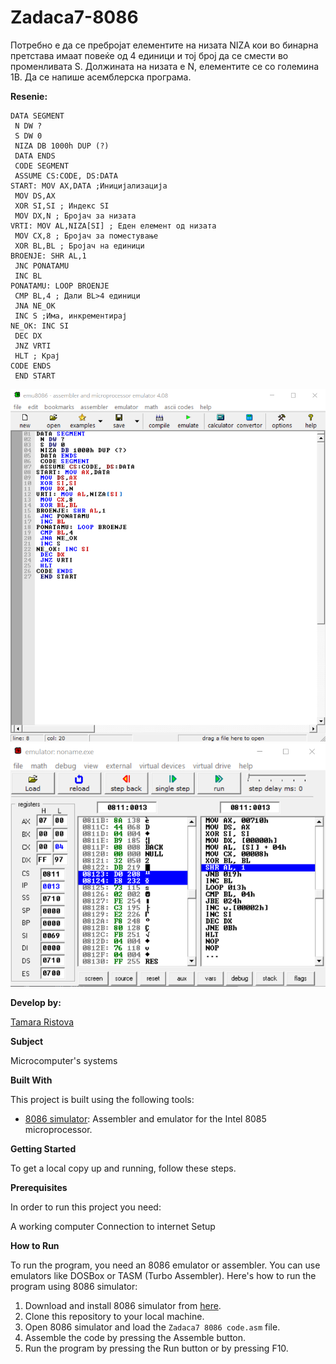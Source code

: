 # Zadaca7-8086

Потребно е да се пребројат елементите на низата NIZA кои во бинарна претстава имаат повеќе од 4 единици
и тој број да се смести во променливата S. Должината на низата е N, елементите се со големина 1B. Да се
напише асемблерска програма. 


**Resenie:** 

```
DATA SEGMENT
 N DW ?
 S DW 0
 NIZA DB 1000h DUP (?)
 DATA ENDS
 CODE SEGMENT
 ASSUME CS:CODE, DS:DATA
START: MOV AX,DATA ;Иницијализација
 MOV DS,AX
 XOR SI,SI ; Индекс SI
 MOV DX,N ; Бројач за низата
VRTI: MOV AL,NIZA[SI] ; Еден елемент од низата
 MOV CX,8 ; Бројач за поместување
 XOR BL,BL ; Бројач на единици
BROENJE: SHR AL,1
 JNC PONATAMU
 INC BL
PONATAMU: LOOP BROENJE
 CMP BL,4 ; Дали BL>4 единици
 JNA NE_OK
 INC S ;Има, инкрементирај
NE_OK: INC SI
 DEC DX
 JNZ VRTI
 HLT ; Крај
CODE ENDS
 END START 
```

![Screenshot (1)](https://github.com/Ristova123/Zadaca7-8086/blob/main/Zadaca7.1%208086%20code.png)
![Screenshot (2)](https://github.com/Ristova123/Zadaca7-8086/blob/main/Zadaca7.2%208086%20code.png)

**Develop by:**

[Tamara Ristova ](https://github.com/Ristova123)


**Subject**

Microcomputer's systems

**Built With**

This project is built using the following tools:

- [8086 simulator](https://emu8086-microprocessor-emulator.en.softonic.com/?ex=RAMP-2046.0): Assembler and emulator for the Intel 8085 microprocessor.

**Getting Started**

To get a local copy up and running, follow these steps.

**Prerequisites**

In order to run this project you need:

A working computer
Connection to internet
Setup

**How to Run**

To run the program, you need an 8086 emulator or assembler. You can use emulators like DOSBox or TASM (Turbo Assembler). Here's how to run the program using 8086 simulator:

1. Download and install 8086 simulator from [here](https://emu8086-microprocessor-emulator.en.softonic.com/?ex=RAMP-2046.0).
2. Clone this repository to your local machine.
3. Open 8086 simulator and load the `Zadaca7 8086 code.asm` file.
4. Assemble the code by pressing the Assemble button.
5. Run the program by pressing the Run button or by pressing F10.
